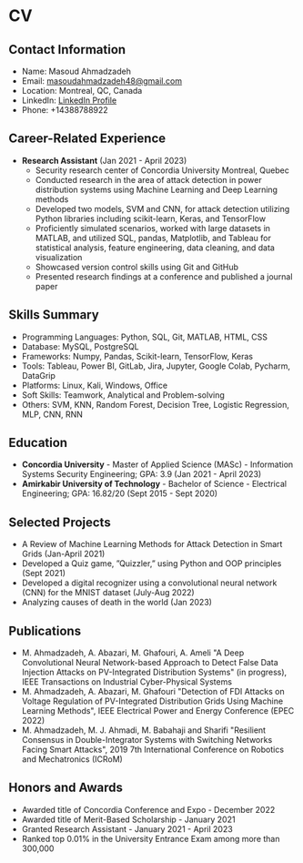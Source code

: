 # CV

## Contact Information
- Name: Masoud Ahmadzadeh
- Email: masoudahmadzadeh48@gmail.com
- Location: Montreal, QC, Canada
- LinkedIn: [LinkedIn Profile](https://www.linkedin.com/in/masoud-ahmadzadeh-389894128/)
- Phone: +14388788922

## Career-Related Experience
- **Research Assistant** (Jan 2021 - April 2023)
  - Security research center of Concordia University Montreal, Quebec
  - Conducted research in the area of attack detection in power distribution systems using Machine Learning and Deep Learning methods
  - Developed two models, SVM and CNN, for attack detection utilizing Python libraries including scikit-learn, Keras, and TensorFlow
  - Proficiently simulated scenarios, worked with large datasets in MATLAB, and utilized SQL, pandas, Matplotlib, and Tableau for statistical analysis, feature engineering, data cleaning, and data visualization
  - Showcased version control skills using Git and GitHub
  - Presented research findings at a conference and published a journal paper

## Skills Summary
- Programming Languages: Python, SQL, Git, MATLAB, HTML, CSS
- Database: MySQL, PostgreSQL
- Frameworks: Numpy, Pandas, Scikit-learn, TensorFlow, Keras
- Tools: Tableau, Power BI, GitLab, Jira, Jupyter, Google Colab, Pycharm, DataGrip
- Platforms: Linux, Kali, Windows, Office
- Soft Skills: Teamwork, Analytical and Problem-solving
- Others: SVM, KNN, Random Forest, Decision Tree, Logistic Regression, MLP, CNN, RNN

## Education
- **Concordia University** - Master of Applied Science (MASc) - Information Systems Security Engineering; GPA: 3.9 (Jan 2021 - April 2023)
- **Amirkabir University of Technology** - Bachelor of Science - Electrical Engineering; GPA: 16.82/20 (Sept 2015 - Sept 2020)

## Selected Projects
- A Review of Machine Learning Methods for Attack Detection in Smart Grids (Jan-April 2021)
- Developed a Quiz game, ”Quizzler,” using Python and OOP principles (Sept 2021)
- Developed a digital recognizer using a convolutional neural network (CNN) for the MNIST dataset (July-Aug 2022)
- Analyzing causes of death in the world (Jan 2023)

## Publications
- M. Ahmadzadeh, A. Abazari, M. Ghafouri, A. Ameli "A Deep Convolutional Neural Network-based Approach to Detect False Data Injection Attacks on PV-Integrated Distribution Systems" (in progress), IEEE Transactions on Industrial Cyber-Physical Systems
- M. Ahmadzadeh, A. Abazari, M. Ghafouri "Detection of FDI Attacks on Voltage Regulation of PV-Integrated Distribution Grids Using Machine Learning Methods", IEEE Electrical Power and Energy Conference (EPEC 2022)
- M. Ahmadzadeh, M. J. Ahmadi, M. Babahaji and Sharifi "Resilient Consensus in Double-Integrator Systems with Switching Networks Facing Smart Attacks", 2019 7th International Conference on Robotics and Mechatronics (ICRoM)

## Honors and Awards
- Awarded title of Concordia Conference and Expo - December 2022
- Awarded title of Merit-Based Scholarship - January 2021
- Granted Research Assistant - January 2021 - April 2023
- Ranked top 0.01% in the University Entrance Exam among more than 300,000
